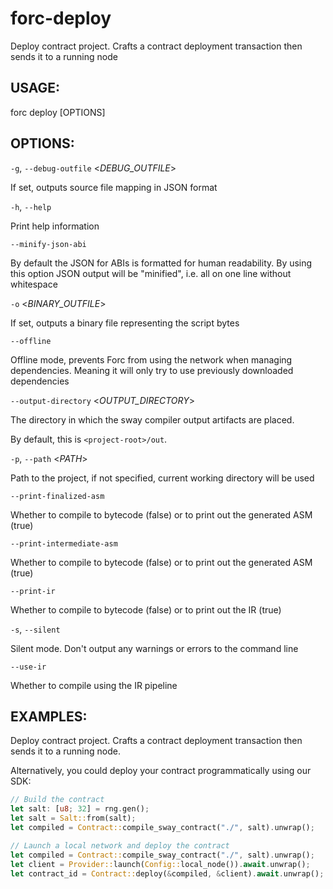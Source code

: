 
# forc-deploy
Deploy contract project. Crafts a contract deployment transaction then sends it to a running node


## USAGE:
forc deploy [OPTIONS]


## OPTIONS:

`-g`, `--debug-outfile` <_DEBUG_OUTFILE_>


If set, outputs source file mapping in JSON format


`-h`, `--help` 


Print help information


`--minify-json-abi` 


By default the JSON for ABIs is formatted for human readability. By using this option
JSON output will be "minified", i.e. all on one line without whitespace


`-o` <_BINARY_OUTFILE_>


If set, outputs a binary file representing the script bytes


`--offline` 


Offline mode, prevents Forc from using the network when managing dependencies. Meaning
it will only try to use previously downloaded dependencies


`--output-directory` <_OUTPUT_DIRECTORY_>


The directory in which the sway compiler output artifacts are placed.

By default, this is `<project-root>/out`.


`-p`, `--path` <_PATH_>


Path to the project, if not specified, current working directory will be used


`--print-finalized-asm` 


Whether to compile to bytecode (false) or to print out the generated ASM (true)


`--print-intermediate-asm` 


Whether to compile to bytecode (false) or to print out the generated ASM (true)


`--print-ir` 


Whether to compile to bytecode (false) or to print out the IR (true)


`-s`, `--silent` 


Silent mode. Don't output any warnings or errors to the command line


`--use-ir` 


Whether to compile using the IR pipeline

## EXAMPLES:

Deploy contract project. Crafts a contract deployment transaction then sends it to a running node.

Alternatively, you could deploy your contract programmatically using our SDK:

```rust
// Build the contract
let salt: [u8; 32] = rng.gen();
let salt = Salt::from(salt);
let compiled = Contract::compile_sway_contract("./", salt).unwrap();

// Launch a local network and deploy the contract
let compiled = Contract::compile_sway_contract("./", salt).unwrap();
let client = Provider::launch(Config::local_node()).await.unwrap();
let contract_id = Contract::deploy(&compiled, &client).await.unwrap();
```
